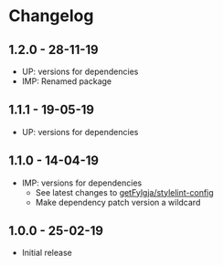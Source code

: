 # Changelog

## 1.2.0 - 28-11-19
* UP: versions for dependencies
* IMP: Renamed package

## 1.1.1 - 19-05-19
* UP: versions for dependencies

## 1.1.0 - 14-04-19
* IMP: versions for dependencies
  * See latest changes to [getFylgja/stylelint-config](https://github.com/getfylgja/stylelint-config/releases/)
  * Make dependency patch version a wildcard

## 1.0.0 - 25-02-19
* Initial release
